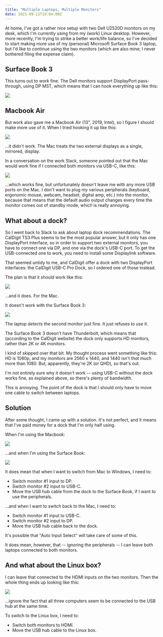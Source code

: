 ```yaml
---
title: "Multiple Laptops, Multiple Monitors"
date: 2021-09-11T19:04:00Z
---
```


At home, I've got a rather nice setup with two Dell U2520D monitors on my desk, which I'm currently using from my (work) Linux desktop. However, more recently, I'm trying to strike a better work/life balance, so I've decided to start making more use of my (personal) Microsoft Surface Book 3 laptop, but I'd like to continue using the two monitors (which are also mine; I never bothered filing the expense claim).

## Surface Book 3

This turns out to work fine. The Dell monitors support DisplayPort pass-through, using DP MST, which means that I can hook everything up like this:

![](/images/2021-09-11-laptops-and-monitors/windows-works.png)

## Macbook Air

But work also gave me a Macbook Air (13", 2019, Intel), so I figure I should make more use of it. When I tried hooking it up like this:

![](/images/2021-09-11-laptops-and-monitors/macos-mirrors.png)

...it didn't work. The Mac treats the two external displays as a single, mirrored, display.

In a conversation on the work Slack, someone pointed out that the Mac would work fine if I connected both monitors via USB-C, like this:

![](/images/2021-09-11-laptops-and-monitors/macos-usb-works.png)

...which works fine, but unfortunately doesn't leave me with any more USB ports on the Mac. I don't want to plug my various peripherals (keyboard, ergonomic mouse, webcam, headset, digital amp, etc.) into the monitor, because that means that the default audio output changes every time the monitor comes out of standby mode, which is really annoying.

## What about a dock?

So I went back to Slack to ask about laptop dock recommendations. The CalDigit TS3 Plus seems to be the most popular answer, but it only has one DisplayPort interface, so in order to support two external monitors, you have to connect one via DP, and one via the dock's USB-C port. To get the USB-connected one to work, you need to install some Displaylink software.

That seemed untidy to me, and CalDigit offer a dock with two DisplayPort interfaces: the CalDigit USB-C Pro Dock, so I ordered one of those instead.

The plan is that it should work like this:

![](/images/2021-09-11-laptops-and-monitors/macos-dock-works.png)

...and it does. For the Mac.

It doesn't work with the Surface Book 3:

![](/images/2021-09-11-laptops-and-monitors/windows-dock-nope.png)

The laptop _detects_ the second monitor just fine. It just refuses to _use_ it.

The Surface Book 3 doesn't have Thunderbolt, which means that (according to the CalDigit website) the dock only supports HD monitors, rather than 2K or 4K monitors.

I kind of skipped over that bit. My thought process went something like this: HD is 1080p, and my monitors are 2560 x 1440, and 1440 isn't _that_ much more than 1080. But, apparently, they're 2K (or QHD), so that's out.

I'm not entirely sure why it doesn't work -- using USB-C without the dock works fine, as explained above, so there's plenty of bandwidth.

This is annoying. The point of the dock is that I should only have to move one cable to switch between laptops.

## Solution

After some thought, I came up with a solution. It's not perfect, and it means that I've paid money for a dock that I'm only half using.

When I'm using the Macbook:

![](/images/2021-09-11-laptops-and-monitors/macos-solution.png)

...and when I'm using the Surface Book:

![](/images/2021-09-11-laptops-and-monitors/windows-solution.png)

It does mean that when I want to switch from Mac to Windows, I need to:

- Switch monitor #1 input to DP.
- Switch monitor #2 input to USB-C.
- Move the USB hub cable from the dock to the Surface Book, if I want to use the peripherals.

...and when I want to switch back to the Mac, I need to:

- Switch monitor #1 input to USB-C.
- Switch monitor #2 input to DP.
- Move the USB hub cable back to the dock.

It's possible that "Auto Input Select" will take care of some of this.

It does mean, however, that -- ignoring the peripherals -- I can leave both laptops connected to both monitors.

## And what about the Linux box?

I can leave that connected to the HDMI inputs on the two monitors. Then the whole thing ends up looking like this:

![](/images/2021-09-11-laptops-and-monitors/everything.png)

...ignore the fact that all three computers seem to be connected to the USB hub at the same time.

To switch to the Linux box, I need to:

- Switch both monitors to HDMI.
- Move the USB hub cable to the Linux box.

